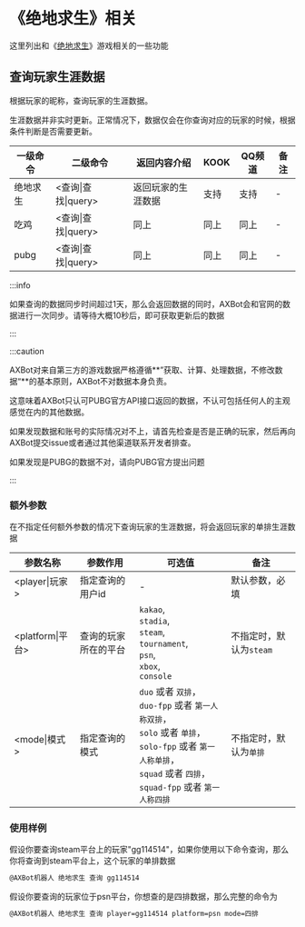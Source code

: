 # 《绝地求生》相关

这里列出和《[绝地求生](https://pubg.com/zh-cn)》游戏相关的一些功能

## 查询玩家生涯数据

根据玩家的昵称，查询玩家的生涯数据。

生涯数据并非实时更新。正常情况下，数据仅会在你查询对应的玩家的时候，根据条件判断是否需要更新。

| 一级命令 | 二级命令            | 返回内容介绍    | KOOK | QQ频道 | 备注 |
|------|-----------------|-----------|------|------|----|
| 绝地求生 | <查询\|查找\|query> | 返回玩家的生涯数据 | 支持   | 支持   | -  |
| 吃鸡   | <查询\|查找\|query> | 同上        | 同上   | 同上   | -  |
| pubg | <查询\|查找\|query> | 同上        | 同上   | 同上   | -  |

:::info

如果查询的数据同步时间超过1天，那么会返回数据的同时，AXBot会和官网的数据进行一次同步。请等待大概10秒后，即可获取更新后的数据

:::



:::caution

AXBot对来自第三方的游戏数据严格遵循**”获取、计算、处理数据，不修改数据“**的基本原则，AXBot不对数据本身负责。

这意味着AXBot只认可PUBG官方API接口返回的数据，不认可包括任何人的主观感觉在内的其他数据。

如果发现数据和账号的实际情况对不上，请首先检查是否是正确的玩家，然后再向AXBot提交issue或者通过其他渠道联系开发者排查。

如果发现是PUBG的数据不对，请向PUBG官方提出问题

:::

### 额外参数

在不指定任何额外参数的情况下查询玩家的生涯数据，将会返回玩家的单排生涯数据

| 参数名称         | 参数作用             | 可选值                                                       | 备注                    |
| ---------------- | -------------------- | ------------------------------------------------------------ | ----------------------- |
| <player\|玩家>   | 指定查询的用户id     | -                                                            | 默认参数，必填          |
| <platform\|平台> | 查询的玩家所在的平台 | `kakao`,<br />`stadia`,<br/>`steam`,<br/>`tournament`,<br/>`psn`,<br/>`xbox`,<br/>`console` | 不指定时，默认为`steam` |
| <mode\|模式>     | 指定查询的模式       | `duo` 或者 `双排`，<br />`duo-fpp` 或者 `第一人称双排`，<br />`solo` 或者 `单排`，<br />`solo-fpp` 或者 `第一人称单排`，<br />`squad` 或者 `四排`，<br />`squad-fpp` 或者 `第一人称四排` | 不指定时，默认为`单排`  |

### 使用样例

假设你要查询steam平台上的玩家"gg114514"，如果你使用以下命令查询，那么你将查询到steam平台上，这个玩家的单排数据
```bash
@AXBot机器人 绝地求生 查询 gg114514
```

假设你要查询的玩家位于psn平台，你想查的是四排数据，那么完整的命令为

```bash
@AXBot机器人 绝地求生 查询 player=gg114514 platform=psn mode=四排
```

